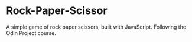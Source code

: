 # Rock-Paper-Scissor
A simple game of rock paper scissors, built with JavaScript. Following the Odin Project course.
